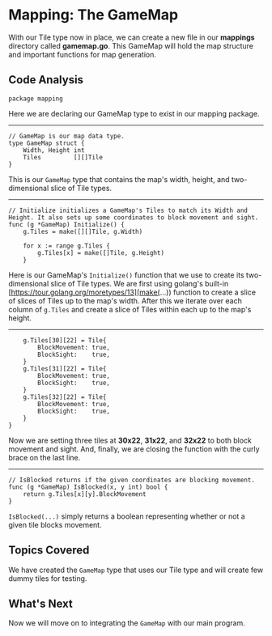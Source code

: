# Mapping: The GameMap
With our Tile type now in place, we can create a new file in our **mappings** directory called **gamemap.go**. This GameMap will hold the map structure and important functions for map generation.

## Code Analysis

```
package mapping
```
Here we are declaring our GameMap type to exist in our mapping package.

---
```
// GameMap is our map data type.
type GameMap struct {
	Width, Height int
	Tiles         [][]Tile
}
```
This is our `GameMap` type that contains the map's width, height, and two-dimensional slice of Tile types.

---
```
// Initialize initializes a GameMap's Tiles to match its Width and Height. It also sets up some coordinates to block movement and sight.
func (g *GameMap) Initialize() {
	g.Tiles = make([][]Tile, g.Width)

	for x := range g.Tiles {
		g.Tiles[x] = make([]Tile, g.Height)
	}
```
Here is our GameMap's `Initialize()` function that we use to create its two-dimensional slice of Tile types. We are first using golang's built-in [https://tour.golang.org/moretypes/13](make(...)) function to create a slice of slices of Tiles up to the map's width. After this we iterate over each column of `g.Tiles` and create a slice of Tiles within each up to the map's height.

---
```
	g.Tiles[30][22] = Tile{
		BlockMovement: true,
		BlockSight:    true,
	}
	g.Tiles[31][22] = Tile{
		BlockMovement: true,
		BlockSight:    true,
	}
	g.Tiles[32][22] = Tile{
		BlockMovement: true,
		BlockSight:    true,
	}
}
```
Now we are setting three tiles at **30x22**, **31x22**, and **32x22** to both block movement and sight. And, finally, we are closing the function with the curly brace on the last line.

---
```
// IsBlocked returns if the given coordinates are blocking movement.
func (g *GameMap) IsBlocked(x, y int) bool {
	return g.Tiles[x][y].BlockMovement
}
```
`IsBlocked(...)` simply returns a boolean representing whether or not a given tile blocks movement.

## Topics Covered
We have created the `GameMap` type that uses our Tile type and will create few dummy tiles for testing.

## What's Next
Now we will move on to integrating the `GameMap` with our main program.
